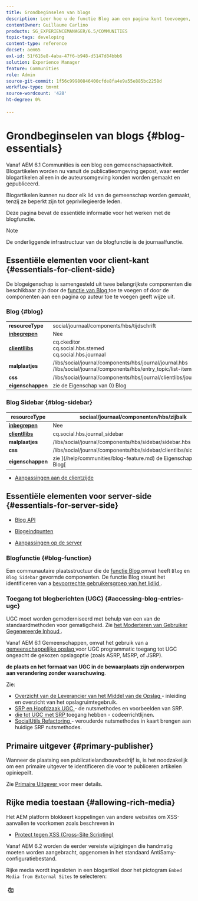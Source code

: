 ```yaml
---
title: Grondbeginselen van blogs
description: Leer hoe u de functie Blog aan een pagina kunt toevoegen, zodat leden van de gemeenschap die zich hebben aangemeld, blogartikelen kunnen plaatsen.
contentOwner: Guillaume Carlino
products: SG_EXPERIENCEMANAGER/6.5/COMMUNITIES
topic-tags: developing
content-type: reference
docset: aem65
exl-id: 51f616e8-4aba-47f6-b948-d5147d84bbb6
solution: Experience Manager
feature: Communities
role: Admin
source-git-commit: 1f56c99980846400cfde8fa4e9a55e885bc2258d
workflow-type: tm+mt
source-wordcount: '428'
ht-degree: 0%

---
```


# Grondbeginselen van blogs {#blog-essentials}

Vanaf AEM 6.1 Communities is een blog een gemeenschapsactiviteit. Blogartikelen worden nu vanuit de publicatieomgeving gepost, waar eerder blogartikelen alleen in de auteursomgeving konden worden gemaakt en gepubliceerd.

Blogartikelen kunnen nu door elk lid van de gemeenschap worden gemaakt, tenzij ze beperkt zijn tot geprivilegieerde leden.

Deze pagina bevat de essentiële informatie voor het werken met de blogfunctie.

>[!NOTE]
>
>De onderliggende infrastructuur van de blogfunctie is de journaalfunctie.

## Essentiële elementen voor client-kant {#essentials-for-client-side}

De blogeigenschap is samengesteld uit twee belangrijkste componenten die beschikbaar zijn door de [ functie van Blog ](/help/communities/functions.md#blog-function) toe te voegen of door de componenten aan een pagina op auteur toe te voegen geeft wijze uit.

### Blog {#blog}

<table>
 <tbody>
  <tr>
   <td> <strong> resourceType </strong></td>
   <td>social/journaal/components/hbs/tijdschrift</td>
  </tr>
  <tr>
   <td> <a href="/help/communities/scf.md#add-or-include-a-communities-component"><strong> inbegrepen </strong></a></td>
   <td>Nee</td>
  </tr>
  <tr>
   <td> <a href="/help/communities/clientlibs.md"><strong> clientllibs </strong></a></td>
   <td>cq.ckeditor<br /> cq.social.hbs.stemed<br /> cq.social.hbs.journaal</td>
  </tr>
  <tr>
   <td> <strong> malplaatjes </strong></td>
   <td> /libs/social/journal/components/hbs/journal/journal.hbs<br /> /libs/social/journal/components/hbs/entry_topic/list-item.hbs</td>
  </tr>
  <tr>
   <td> <strong> css </strong></td>
   <td> /libs/social/journal/components/hbs/journal/clientlibs/journal.css</td>
  </tr>
  <tr>
   <td><strong> eigenschappen</strong></td>
   <td>zie </a> de Eigenschap van 0} Blog<a href="/help/communities/blog-feature.md"></td>
  </tr>
 </tbody>
</table>

### Blog Sidebar {#blog-sidebar}

| **resourceType** | sociaal/journaal/componenten/hbs/zijbalk |
|---|---|
| [**inbegrepen**](/help/communities/scf.md#add-or-include-a-communities-component) | Nee |
| [**clientllibs**](/help/communities/clientlibs.md) | cq.social.hbs.journal_sidebar |
| **malplaatjes** | /libs/social/journal/components/hbs/sidebar/sidebar.hbs |
| **css** | /libs/social/journal/components/hbs/sidebar/clientlibs/sidebar.css |
| **eigenschappen** | zie ](/help/communities/blog-feature.md) de Eigenschap van 0} Blog[ |

* [Aanpassingen aan de clientzijde](/help/communities/client-customize.md)

## Essentiële elementen voor server-side {#essentials-for-server-side}

* [ Blog API ](https://developer.adobe.com/experience-manager/reference-materials/6-5/javadoc/com/adobe/cq/social/journal/client/api/package-summary.html)

* [ Blogeindpunten ](https://developer.adobe.com/experience-manager/reference-materials/6-5/javadoc/com/adobe/cq/social/journal/client/endpoints/package-summary.html)

* [Aanpassingen op de server](/help/communities/server-customize.md)

### Blogfunctie {#blog-function}

Een communautaire plaatsstructuur die de [ functie Blog ](/help/communities/functions.md#blog-function) omvat heeft `Blog` en `Blog Sidebar` gevormde componenten. De functie Blog steunt het identificeren van a [ bevoorrechte gebruikersgroep van het lidlid ](/help/communities/users.md#privileged-members-group).

### Toegang tot blogberichten (UGC) {#accessing-blog-entries-ugc}

UGC moet worden gemoderniseerd met behulp van een van de standaardmethoden voor gematigdheid.
Zie [ het Moderteren van Gebruiker Gegenereerde Inhoud ](/help/communities/moderate-ugc.md).

Vanaf AEM 6.1 Gemeenschappen, omvat het gebruik van a [ gemeenschappelijke opslag ](/help/communities/working-with-srp.md) voor UGC programmatic toegang tot UGC ongeacht de gekozen opslagoptie (zoals ASRP, MSRP, of JSRP).

**de plaats en het formaat van UGC in de bewaarplaats zijn onderworpen aan verandering zonder waarschuwing**.

Zie:

* [ Overzicht van de Leverancier van het Middel van de Opslag ](/help/communities/srp.md) - inleiding en overzicht van het opslagruimtegebruik.
* [ SRP en Hoofdzaak UGC ](/help/communities/srp-and-ugc.md) - de nutsmethodes en voorbeelden van SRP.
* [ die tot UGC met SRP ](/help/communities/accessing-ugc-with-srp.md) toegang hebben - codeerrichtlijnen.
* [ SocialUtils Refactoring ](/help/communities/socialutils.md) - verouderde nutsmethodes in kaart brengen aan huidige SRP nutsmethodes.

## Primaire uitgever {#primary-publisher}

Wanneer de plaatsing een publicatielandbouwbedrijf is, is het noodzakelijk om een primaire uitgever te identificeren die voor te publiceren artikelen opiniepeilt.

Zie [ Primaire Uitgever ](/help/communities/deploy-communities.md#primary-publisher) voor meer details.

## Rijke media toestaan {#allowing-rich-media}

Het AEM platform blokkeert koppelingen van andere websites om XSS-aanvallen te voorkomen zoals beschreven in

* [Protect tegen XSS (Cross-Site Scripting)](/help/sites-developing/security.md#protect-against-cross-site-scripting-xss)

Vanaf AEM 6.2 worden de eerder vereiste wijzigingen die handmatig moeten worden aangebracht, opgenomen in het standaard AntiSamy-configuratiebestand.

Rijke media wordt ingesloten in een blogartikel door het pictogram `Embed Media from External Sites` te selecteren:

![ media ](assets/media-icon.png)
